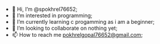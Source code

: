 - 👋 Hi, I’m @spokhrel76652;
- 👀 I’m interested in programming;
- 🌱 I’m currently learning c progamming as i am a beginner;
- 💞️ I’m looking to collaborate on nothing yet;
- 📫 How to reach me pokhrelgopal76652@gmail.com;

<!---
spokhrel76652/spokhrel76652 is a ✨ special ✨ repository because its `README.md` (this file) appears on your GitHub profile.
You can click the Preview link to take a look at your changes.
--->
